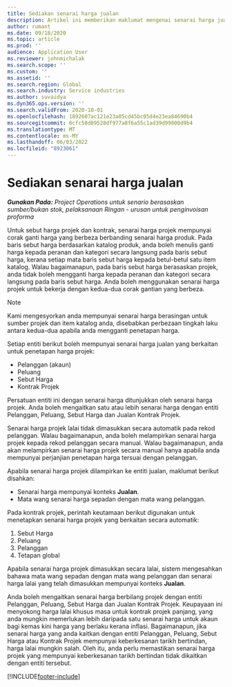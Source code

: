 ```yaml
---
title: Sediakan senarai harga jualan
description: Artikel ini memberikan maklumat mengenai senarai harga jualan untuk harga projek.
author: rumant
ms.date: 09/18/2020
ms.topic: article
ms.prod: ''
audience: Application User
ms.reviewer: johnmichalak
ms.search.scope: ''
ms.custom: ''
ms.assetid: ''
ms.search.region: Global
ms.search.industry: Service industries
ms.author: suvaidya
ms.dyn365.ops.version: ''
ms.search.validFrom: 2020-10-01
ms.openlocfilehash: 1892607ac121e23a05cd45bc05d4e23ea84690b4
ms.sourcegitcommit: 6cfc50d89528df977a8f6a55c1ad39d99800d9b4
ms.translationtype: MT
ms.contentlocale: ms-MY
ms.lasthandoff: 06/03/2022
ms.locfileid: "8923061"
---
```

# <a name="set-up-a-sales-price-list"></a>Sediakan senarai harga jualan

_**Gunakan Pada:** Project Operations untuk senario berasaskan sumber/bukan stok, pelaksanaan Ringan - urusan untuk penginvoisan proforma_

Untuk sebut harga projek dan kontrak, senarai harga projek mempunyai corak ganti harga yang berbeza berbanding senarai harga produk. Pada baris sebut harga berdasarkan katalog produk, anda boleh menulis ganti harga kepada peranan dan kategori secara langsung pada baris sebut harga, kerana setiap mata baris sebut harga kepada betul-betul satu item katalog. Walau bagaimanapun, pada baris sebut harga berasaskan projek, anda tidak boleh mengganti harga kepada peranan dan kategori secara langsung pada baris sebut harga. Anda boleh menggunakan senarai harga projek untuk bekerja dengan kedua-dua corak gantian yang berbeza.

> [!NOTE]
> Kami mengesyorkan anda mempunyai senarai harga berasingan untuk sumber projek dan item katalog anda, disebabkan perbezaan tingkah laku antara kedua-dua apabila anda mengganti penetapan harga.

Setiap entiti berikut boleh mempunyai senarai harga jualan yang berkaitan untuk penetapan harga projek:

- Pelanggan (akaun) 
- Peluang 
- Sebut Harga 
- Kontrak Projek

Persatuan entiti ini dengan senarai harga ditunjukkan oleh senarai harga projek. Anda boleh mengaitkan satu atau lebih senarai harga dengan entiti Pelanggan, Peluang, Sebut Harga dan Jualan Kontrak Projek.

Senarai harga projek lalai tidak dimasukkan secara automatik pada rekod pelanggan. Walau bagaimanapun, anda boleh melampirkan senarai harga projek kepada rekod pelanggan secara manual. Walau bagaimanapun, anda akan melampirkan senarai harga projek secara manual hanya apabila anda mempunyai perjanjian penetapan harga tersuai dengan pelanggan. 

Apabila senarai harga projek dilampirkan ke entiti jualan, maklumat berikut disahkan:

- Senarai harga mempunyai konteks **Jualan**. 
- Mata wang senarai harga sepadan dengan mata wang pelanggan. 

Pada kontrak projek, perintah keutamaan berikut digunakan untuk menetapkan senarai harga projek yang berkaitan secara automatik:

1. Sebut Harga
2. Peluang
3. Pelanggan 
4. Tetapan global 

Apabila senarai harga projek dimasukkan secara lalai, sistem mengesahkan bahawa mata wang sepadan dengan mata wang pelanggan dan senarai harga lalai yang telah dimasukkan mempunyai konteks **Jualan**.

Anda boleh mengaitkan senarai harga berbilang projek dengan entiti Pelanggan, Peluang, Sebut Harga dan Jualan Kontrak Projek. Keupayaan ini menyokong harga lalai khusus masa untuk kontrak projek panjang, yang anda mungkin memerlukan lebih daripada satu senarai harga untuk akaun bagi kemas kini harga yang berlaku kerana inflasi. Bagaimanapun, jika senarai harga yang anda kaitkan dengan entiti Pelanggan, Peluang, Sebut Harga atau Kontrak Projek mempunyai keberkesanan tarikh bertindan, harga lalai mungkin salah. Oleh itu, anda perlu memastikan senarai harga projek yang mempunyai keberkesanan tarikh bertindan tidak dikaitkan dengan entiti tersebut.


[!INCLUDE[footer-include](../includes/footer-banner.md)]